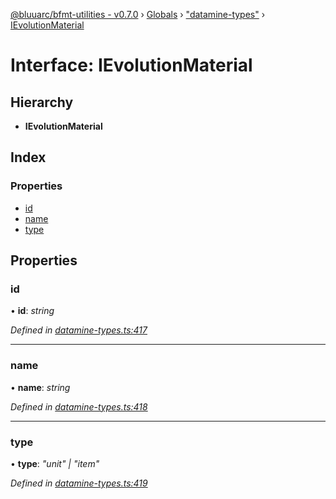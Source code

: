 [@bluuarc/bfmt-utilities - v0.7.0](../README.md) › [Globals](../globals.md) › ["datamine-types"](../modules/_datamine_types_.md) › [IEvolutionMaterial](_datamine_types_.ievolutionmaterial.md)

# Interface: IEvolutionMaterial

## Hierarchy

* **IEvolutionMaterial**

## Index

### Properties

* [id](_datamine_types_.ievolutionmaterial.md#id)
* [name](_datamine_types_.ievolutionmaterial.md#name)
* [type](_datamine_types_.ievolutionmaterial.md#type)

## Properties

###  id

• **id**: *string*

*Defined in [datamine-types.ts:417](https://github.com/BluuArc/bfmt-utilities/blob/master/src/datamine-types.ts#L417)*

___

###  name

• **name**: *string*

*Defined in [datamine-types.ts:418](https://github.com/BluuArc/bfmt-utilities/blob/master/src/datamine-types.ts#L418)*

___

###  type

• **type**: *"unit" | "item"*

*Defined in [datamine-types.ts:419](https://github.com/BluuArc/bfmt-utilities/blob/master/src/datamine-types.ts#L419)*

